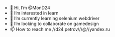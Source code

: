 - 👋 Hi, I’m @MonD24
- 👀 I’m interested in learn
- 🌱 I’m currently learning selenium webdriver
- 💞️ I’m looking to collaborate on gamedesign
- 📫 How to reach me //d24.petrov///@//yandex.ru


